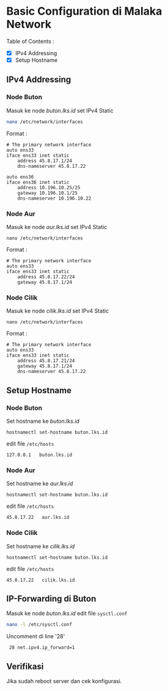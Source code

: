 # Basic Configuration di Malaka Network
Table of Contents :
- [x] IPv4 Addressing
- [x] Setup Hostname
## IPv4 Addressing
### Node Buton
Masuk ke node _buton.lks.id_ set IPv4 Static
```bash
nano /etc/network/interfaces
```
Format :
```
# The primary network interface
auto ens33
iface ens33 inet static
    address 45.8.17.1/24
    dns-nameserver 45.8.17.22

auto ens36
iface ens36 inet static
    address 10.196.10.25/25
    gateway 10.196.10.1/25
    dns-nameserver 10.196.10.22
```
### Node Aur
Masuk ke node _aur.lks.id_ set IPv4 Static
```
nano /etc/network/interfaces
```
Format :
```
# The primary network interface
auto ens33
iface ens33 inet static
    address 45.8.17.22/24
    gateway 45.8.17.1/24
```
### Node Cilik
Masuk ke node _cilik.lks.id_ set IPv4 Static
```
nano /etc/network/interfaces
```
Format :
```
# The primary network interface
auto ens33
iface ens33 inet static
    address 45.8.17.21/24
    gateway 45.8.17.1/24
    dns-nameserver 45.8.17.22
```
## Setup Hostname
### Node Buton
Set hostname ke _buton.lks.id_
```
hostnamectl set-hostname buton.lks.id
```
edit file `/etc/hosts`
```
127.0.0.1   buton.lks.id
```
### Node Aur
Set hostname ke _aur.lks.id_
```
hostnamectl set-hostname buton.lks.id
```
edit file `/etc/hosts`
```
45.8.17.22   aur.lks.id
```
### Node Cilik
Set hostname ke _cilik.lks.id_
```
hostnamectl set-hostname buton.lks.id
```
edit file `/etc/hosts`
```
45.8.17.22   cilik.lks.id
```
## IP-Forwarding di Buton
Masuk ke node _buton.lks.id_ edit file `sysctl.conf`
```bash
nano -l /etc/sysctl.conf
```
Uncomment di line '28'
```
 28 net.ipv4.ip_forward=1
```
## Verifikasi
Jika sudah reboot server dan cek konfigurasi.

